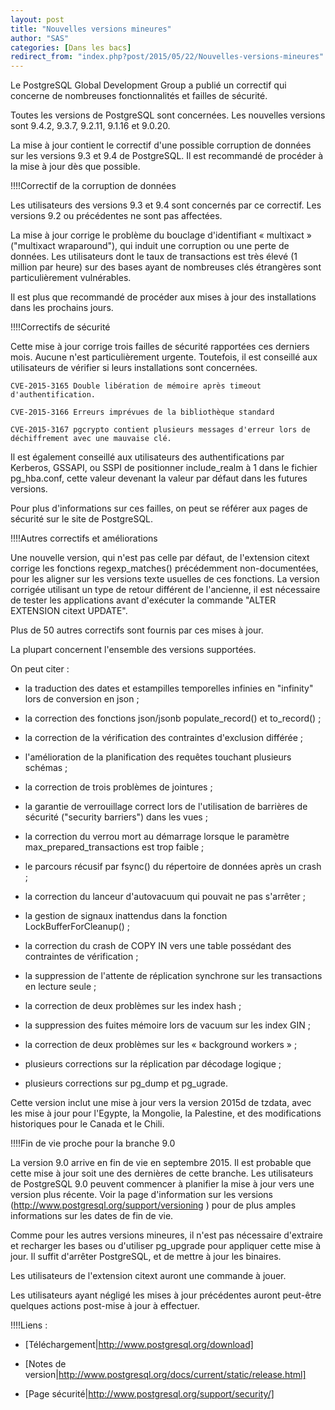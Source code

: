 ```yaml
---
layout: post
title: "Nouvelles versions mineures"
author: "SAS"
categories: [Dans les bacs]
redirect_from: "index.php?post/2015/05/22/Nouvelles-versions-mineures"
---
```





<!--more-->


Le PostgreSQL Global Development Group a publié un correctif qui concerne de nombreuses fonctionnalités et failles de sécurité. 

Toutes les versions de PostgreSQL sont concernées. Les nouvelles versions sont 9.4.2, 9.3.7, 9.2.11, 9.1.16 et 9.0.20.

La mise à jour contient le correctif d'une possible corruption de données sur les versions 9.3 et 9.4 de PostgreSQL. Il est recommandé de procéder à la mise à jour dès que possible.





!!!!Correctif de la corruption de données



Les utilisateurs des versions 9.3 et 9.4 sont concernés par ce correctif. Les versions 9.2 ou précédentes ne sont pas affectées.

La mise à jour corrige le problème du bouclage d'identifiant « multixact » ("multixact wraparound"), qui induit une corruption ou une perte de données. Les utilisateurs dont le taux de transactions est très élevé (1 million par heure) sur des bases ayant de nombreuses clés étrangères sont particulièrement vulnérables. 

Il est plus que recommandé de procéder aux mises à jour des installations dans les prochains jours.



!!!!Correctifs de sécurité



Cette mise à jour corrige trois failles de sécurité rapportées ces derniers mois. Aucune n'est particulièrement urgente. Toutefois, il est conseillé aux utilisateurs de vérifier si leurs installations sont concernées.



    CVE-2015-3165 Double libération de mémoire après timeout d'authentification.

    CVE-2015-3166 Erreurs imprévues de la bibliothèque standard

    CVE-2015-3167 pgcrypto contient plusieurs messages d'erreur lors de déchiffrement avec une mauvaise clé.



Il est également conseillé aux utilisateurs des authentifications par Kerberos, GSSAPI, ou SSPI de positionner include_realm à 1 dans le fichier pg_hba.conf, cette valeur devenant la valeur par défaut dans les futures versions.



Pour plus d'informations sur ces failles, on peut se référer aux pages de sécurité sur le site de PostgreSQL.



!!!!Autres correctifs et améliorations



Une nouvelle version, qui n'est pas celle par défaut, de l'extension citext corrige les fonctions regexp_matches() précédemment non-documentées, pour les aligner sur les versions texte usuelles de ces fonctions. La version corrigée utilisant un type de retour différent de l'ancienne, il est nécessaire de tester les applications avant d'exécuter la commande "ALTER EXTENSION citext UPDATE".



Plus de 50 autres correctifs sont fournis par ces mises à jour. 

La plupart concernent l'ensemble des versions supportées. 



On peut citer :

  * la traduction des dates et estampilles temporelles infinies en "infinity" lors de conversion en json ;

  * la correction des fonctions json/jsonb populate_record() et to_record() ;

  * la correction de la vérification des contraintes d'exclusion différée ;

  * l'amélioration de la planification des requêtes touchant plusieurs schémas ;

  * la correction de trois problèmes de jointures ;

  * la garantie de verrouillage correct lors de l'utilisation de barrières de sécurité ("security barriers") dans les vues ;

  * la correction du verrou mort au démarrage lorsque le paramètre max_prepared_transactions est trop faible ;

  * le parcours récusif par fsync() du répertoire de données après un crash ;

  * la correction du lanceur d'autovacuum qui pouvait ne pas s'arrêter ;

  * la gestion de signaux inattendus dans la fonction LockBufferForCleanup() ;

  * la correction du crash de COPY IN vers une table possédant des contraintes de vérification ;

  * la suppression de l'attente de réplication synchrone sur les transactions en lecture seule ;

  * la correction de deux problèmes sur les index hash ;

  * la suppression des fuites mémoire lors de vacuum sur les index GIN ; 

  * la correction de deux problèmes sur les « background workers » ;

  * plusieurs corrections sur la réplication par décodage logique ;

  * plusieurs corrections sur pg_dump et pg_ugrade.



Cette version inclut une mise à jour vers la version 2015d de tzdata, avec les mise à jour pour l'Egypte, la Mongolie, la Palestine, et des modifications historiques pour le Canada et le Chili.



!!!!Fin de vie proche pour la branche 9.0



La version 9.0 arrive en fin de vie en septembre 2015. Il est probable que cette mise à jour soit une des dernières de cette branche. Les utilisateurs de PostgreSQL 9.0 peuvent commencer à planifier la mise à jour vers une version plus récente. Voir la page d'information sur les versions (http://www.postgresql.org/support/versioning ) pour de plus amples informations sur les dates de fin de vie.



Comme pour les autres versions mineures, il n'est pas nécessaire d'extraire et recharger les bases ou d'utiliser pg_upgrade pour appliquer cette mise à jour. Il suffit d'arrêter PostgreSQL, et de mettre à jour les binaires.



Les utilisateurs de l'extension citext auront une commande à jouer. 



Les utilisateurs ayant négligé les mises à jour précédentes auront peut-être quelques actions post-mise à jour à effectuer.



!!!!Liens :

  * [Téléchargement|http://www.postgresql.org/download]

  * [Notes de version|http://www.postgresql.org/docs/current/static/release.html]

  * [Page sécurité|http://www.postgresql.org/support/security/]